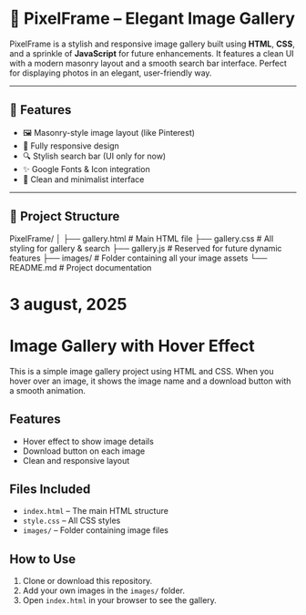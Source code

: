 # 📸 PixelFrame – Elegant Image Gallery

PixelFrame is a stylish and responsive image gallery built using **HTML**, **CSS**, and a sprinkle of **JavaScript** for future enhancements. It features a clean UI with a modern masonry layout and a smooth search bar interface. Perfect for displaying photos in an elegant, user-friendly way.

---

## 🎯 Features

- 🖼️ Masonry-style image layout (like Pinterest)
- 📱 Fully responsive design
- 🔍 Stylish search bar (UI only for now)
- ✨ Google Fonts & Icon integration
- 🎨 Clean and minimalist interface

---

## 📂 Project Structure

PixelFrame/
│
├── gallery.html # Main HTML file
├── gallery.css # All styling for gallery & search
├── gallery.js # Reserved for future dynamic features
├── images/ # Folder containing all your image assets
└── README.md # Project documentation

# 3 august, 2025
# Image Gallery with Hover Effect

This is a simple image gallery project using HTML and CSS. When you hover over an image, it shows the image name and a download button with a smooth animation.

## Features

- Hover effect to show image details
- Download button on each image
- Clean and responsive layout

## Files Included

- `index.html` – The main HTML structure
- `style.css` – All CSS styles
- `images/` – Folder containing image files

## How to Use

1. Clone or download this repository.
2. Add your own images in the `images/` folder.
3. Open `index.html` in your browser to see the gallery.


